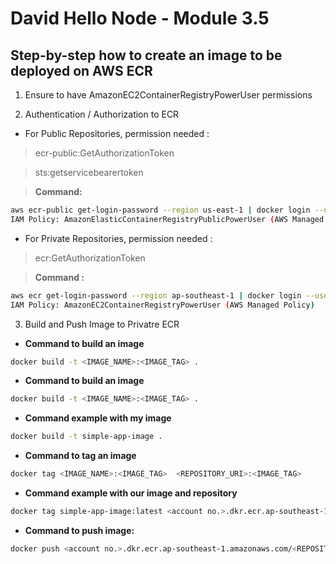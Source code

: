 # David Hello Node - Module 3.5

## Step-by-step how to create an image to be deployed on AWS ECR
1. Ensure to have AmazonEC2ContainerRegistryPowerUser permissions

2. Authentication / Authorization to ECR
- For Public Repositories, permission needed :
> ecr-public:GetAuthorizationToken

> sts:getservicebearertoken

> **Command:**
```sh
aws ecr-public get-login-password --region us-east-1 | docker login --username AWS --password-stdin public.ecr.aws/<registry alias>
IAM Policy: AmazonElasticContainerRegistryPublicPowerUser (AWS Managed Policy)
```

- For Private Repositories, permission needed :
> ecr:GetAuthorizationToken

> **Command :**
 ```sh
 aws ecr get-login-password --region ap-southeast-1 | docker login --username AWS --password-stdin <aws account number>.dkr.ecr.ap-southeast-1.amazonaws.com
IAM Policy: AmazonEC2ContainerRegistryPowerUser (AWS Managed Policy)
```

3. Build and Push Image to Privatre ECR
- **Command to build an image**
```sh
docker build -t <IMAGE_NAME>:<IMAGE_TAG> .
``` 
- **Command to build an image**
```sh
docker build -t <IMAGE_NAME>:<IMAGE_TAG> .
```
- **Command example with my image**
```sh
docker build -t simple-app-image .
```
- **Command to tag an image**
```sh
docker tag <IMAGE_NAME>:<IMAGE_TAG>  <REPOSITORY_URI>:<IMAGE_TAG>
```
- **Command example with our image and repository**
```sh
docker tag simple-app-image:latest <account no.>.dkr.ecr.ap-southeast-1.amazonaws.com/<REPOSITORY_NAME>:latest
```
- **Command to push image:**
```sh
docker push <account no.>.dkr.ecr.ap-southeast-1.amazonaws.com/<REPOSITORY_NAME>:latest
```
